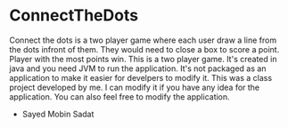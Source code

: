 # ConnectTheDots
Connect the dots is a two player game where each user draw a line from the dots infront of them. They would need to close a box to score a point. 
Player with the most points win. This is a two player game. It's created in java and you need JVM to run the application. It's not packaged as an application 
to make it easier for develpers to modify it. This was a class project developed by me. I can modify it if you have any idea for the application. You can also 
feel free to modify the application. 

- Sayed Mobin Sadat
